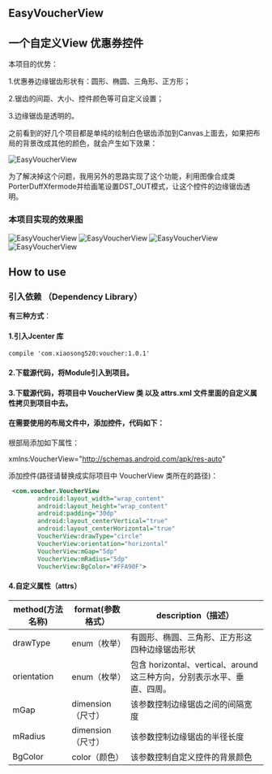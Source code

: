 ## EasyVoucherView
## 一个自定义View 优惠券控件

本项目的优势：

1.优惠券边缘锯齿形状有：圆形、椭圆、三角形、正方形；

2.锯齿的间距、大小、控件颜色等可自定义设置；

3.边缘锯齿是透明的。

之前看到的好几个项目都是单纯的绘制白色锯齿添加到Canvas上面去，如果把布局的背景改成其他的颜色，就会产生如下效果：

![EasyVoucherView](https://github.com/xiaosong520/EasyVoucherView/blob/master/preview/others.png)

为了解决掉这个问题，我用另外的思路实现了这个功能，利用图像合成类PorterDuffXfermode并给画笔设置DST_OUT模式，让这个控件的边缘锯齿透明。

### 本项目实现的效果图

![EasyVoucherView](https://github.com/xiaosong520/EasyVoucherView/blob/master/preview/circle.png)
![EasyVoucherView](https://github.com/xiaosong520/EasyVoucherView/blob/master/preview/ellipse.png)
![EasyVoucherView](https://github.com/xiaosong520/EasyVoucherView/blob/master/preview/square.png)
![EasyVoucherView](https://github.com/xiaosong520/EasyVoucherView/blob/master/preview/triangle.png)

## How to use 


### 引入依赖 （Dependency Library）

**有三种方式**：

#### 1.引入Jcenter 库

```
compile 'com.xiaosong520:voucher:1.0.1'
```

#### 2.下载源代码，将Module引入到项目。

#### 3.下载源代码，将项目中 VoucherView 类 以及 attrs.xml 文件里面的自定义属性拷贝到项目中去。


#### 在需要使用的布局文件中，添加控件，代码如下：

根部局添加如下属性：

xmlns:VoucherView="http://schemas.android.com/apk/res-auto"


添加控件(路径请替换成实际项目中 VoucherView 类所在的路径)：

```xml
 <com.voucher.VoucherView
        android:layout_width="wrap_content"
        android:layout_height="wrap_content"
        android:padding="30dp"
        android:layout_centerVertical="true"
        android:layout_centerHorizontal="true"
        VoucherView:drawType="circle"
        VoucherView:orientation="horizontal"
        VoucherView:mGap="5dp"
        VoucherView:mRadius="5dp"
        VoucherView:BgColor="#FFA90F">
```
#### 4.自定义属性（attrs）

|method(方法名称)|format(参数格式）|description（描述）|
|---|---|---|
|drawType|enum（枚举）|有圆形、椭圆、三角形、正方形这四种边缘锯齿形状
|orientation|enum（枚举）|包含 horizontal、vertical、around 这三种方向，分别表示水平、垂直、四周。
|mGap|dimension（尺寸）|该参数控制边缘锯齿之间的间隔宽度
|mRadius|dimension（尺寸）|该参数控制边缘锯齿的半径长度
|BgColor|color（颜色）|该参数控制自定义控件的背景颜色


